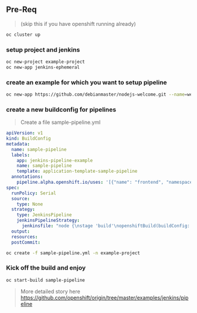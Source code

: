 
## Pre-Req 
> (skip this if you have openshift running already) 
```sh
oc cluster up
```

### setup project and jenkins
```sh
oc new-project example-project
oc new-app jenkins-ephemeral
```
### create an example for which you want to setup pipeline
```sh
oc new-app https://github.com/debianmaster/nodejs-welcome.git --name=welcome
```

###  create a new buildconfig for pipelines 
> Create a file sample-pipeline.yml
```yml
apiVersion: v1
kind: BuildConfig
metadata:
  name: sample-pipeline
  labels:
    app: jenkins-pipeline-example
    name: sample-pipeline
    template: application-template-sample-pipeline
  annotations:
    pipeline.alpha.openshift.io/uses: '[{"name": "frontend", "namespace": "", "kind": "DeploymentConfig"}]'
spec:
  runPolicy: Serial
  source:
    type: None
  strategy:
    type: JenkinsPipeline
    jenkinsPipelineStrategy:
      jenkinsfile: "node {\nstage 'build'\nopenshiftBuild(buildConfig: 'welcome', showBuildLogs: 'true')\nstage 'deploy'\nopenshiftDeploy(deploymentConfig: 'welcome')\n}"
  output:
  resources:
  postCommit:
```
```sh
oc create -f sample-pipeline.yml -n example-project
```

### Kick off the build and enjoy
```sh
oc start-build sample-pipeline
```

>  More detailed story here
https://github.com/openshift/origin/tree/master/examples/jenkins/pipeline


